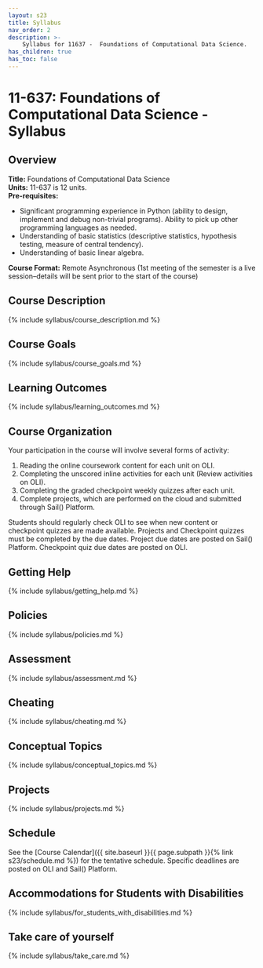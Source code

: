 ```yaml
---
layout: s23
title: Syllabus
nav_order: 2
description: >-
    Syllabus for 11637 -  Foundations of Computational Data Science.
has_children: true
has_toc: false
---
```


# 11-637: Foundations of Computational Data Science - Syllabus

## Overview

**Title:** Foundations of Computational Data Science <br />
**Units:** 11-637 is 12 units. <br />
**Pre-requisites:**
- Significant programming experience in Python (ability to design, implement and debug non-trivial programs). Ability to pick up other programming languages as needed.
- Understanding of basic statistics (descriptive statistics, hypothesis testing, measure of central tendency).
- Understanding of basic linear algebra.<br />

**Course Format:** Remote Asynchronous (1st meeting of the semester is a live session–details will be sent prior to the start of the course)

## Course Description

{% include syllabus/course_description.md %}

## Course Goals 

{% include syllabus/course_goals.md %}

## Learning Outcomes

{% include syllabus/learning_outcomes.md %}

## Course Organization

Your participation in the course will involve several forms of activity:

1. Reading the online coursework content for each unit on OLI.
2. Completing the unscored inline activities for each unit (Review activities on OLI).
3. Completing the graded checkpoint weekly quizzes after each unit. 
4. Complete projects, which are performed on the cloud and submitted through Sail() Platform.

Students should regularly check OLI to see when new content or checkpoint quizzes are made available. Projects and Checkpoint quizzes must be completed by the due dates. Project due dates are posted on Sail() Platform. Checkpoint quiz due dates are posted on OLI.

## Getting Help

{% include syllabus/getting_help.md %}

## Policies

{% include syllabus/policies.md %}

## Assessment

{% include syllabus/assessment.md %}

## Cheating

{% include syllabus/cheating.md %}

## Conceptual Topics

{% include syllabus/conceptual_topics.md %}

## Projects

{% include syllabus/projects.md %}

## Schedule

See the [Course Calendar]({{ site.baseurl }}{{ page.subpath }}{% link s23/schedule.md %}) for the tentative schedule. Specific deadlines are posted on OLI and Sail() Platform.

## Accommodations for Students with Disabilities

{% include syllabus/for_students_with_disabilities.md %}

## Take care of yourself

{% include syllabus/take_care.md %}







